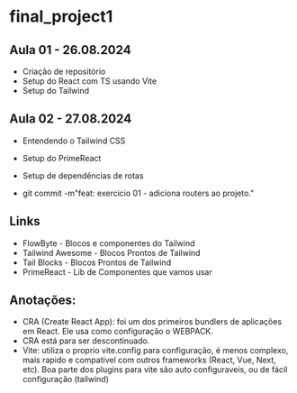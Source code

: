 # final_project1

## Aula 01 - 26.08.2024
 - Criação de repositório
 - Setup do React com TS usando Vite
 - Setup do Tailwind

## Aula 02 - 27.08.2024
 - Entendendo o Tailwind CSS
 - Setup do PrimeReact
 - Setup de dependências de rotas
 
 - git commit -m"feat: exercicio 01 - adiciona routers ao projeto."

## Links
- FlowByte - Blocos e componentes do Tailwind
- Tailwind Awesome - Blocos Prontos de Tailwind
- Tail Blocks - Blocos Prontos de Tailwind
- PrimeReact - Lib de Componentes que vamos usar

## Anotações:
- CRA (Create React App): foi um dos primeiros bundlers de aplicações em React. Ele usa como configuração o WEBPACK.
- CRA está para ser descontinuado.
- Vite: utiliza o proprio vite.config para configuração, é menos complexo, mais rapido e compativel com outros frameworks (React, Vue, Next, etc). Boa parte dos plugins para vite são auto configuraveis, ou de fácil configuração (tailwind)
